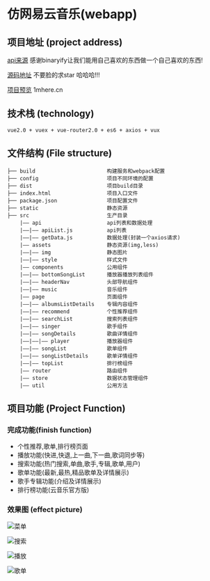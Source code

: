 # 仿网易云音乐(webapp)

## 项目地址 (project address)


[api来源](https://binaryify.github.io/NeteaseCloudMusicApi/#/)   感谢binaryify让我们能用自己喜欢的东西做一个自己喜欢的东西!  

[源码地址](https://github.com/webfansplz/xcMusic)     不要脸的求star 哈哈哈!!!

[项目预览](http://1mhere.cn)       1mhere.cn  


## 技术栈 (technology)

```
vue2.0 + vuex + vue-router2.0 + es6 + axios + vux
```

## 文件结构 (File structure)


```
├── build                       构建服务和webpack配置
├── config                      项目不同环境的配置
├── dist                        项目build目录
├── index.html                  项目入口文件
├── package.json                项目配置文件
├── static       	            静态资源
├── src                         生产目录
    |—— api                     api列表和数据处理
    |——|—— apiList.js           api列表
    |——|—— getData.js           数据处理(封装一个axios请求)    
    |—— assets                  静态资源(img,less)
    |——|—— img                  静态图片
    |——|—— style                样式文件  
    |—— components              公用组件
    |——|—— bottomSongList       播放器播放列表组件  
    |——|—— headerNav            头部导航组件
    |——|—— music                音乐组件
    |—— page                    页面组件
    |——|—— albumsListDetails    专辑内容组件 
    |——|—— recommend            个性推荐组件
    |——|—— searchList           搜索列表组件
    |——|—— singer               歌手组件
    |——|—— songDetails          歌曲详情组件
    |——|——|—— player            播放器组件
    |——|—— songList             歌单组件
    |——|—— songListDetails      歌单详情组件
    |——|—— topList              排行榜组件
    |—— router                  路由组件
    |—— store                   数据状态管理组件
    |—— util                    公用方法
```

## 项目功能 (Project Function)

### 完成功能(finish function)
-   个性推荐,歌单,排行榜页面   
-   播放功能(快进,快退,上一曲,下一曲,歌词同步等)
-   搜索功能(热门搜索,单曲,歌手,专辑,歌单,用户) 
-   歌单功能(最新,最热,精品歌单及详情展示)
-   歌手专辑功能(介绍及详情展示) 
-   排行榜功能(云音乐官方版)

### 效果图 (effect picture)
![菜单](https://github.com/webfansplz/xcMusic/blob/master/static/index.gif)   

![搜索](https://github.com/webfansplz/xcMusic/blob/master/static/search.gif)   

![播放](https://github.com/webfansplz/xcMusic/blob/master/static/player.gif)   

![歌单](https://github.com/webfansplz/xcMusic/blob/master/static/list.gif)  
